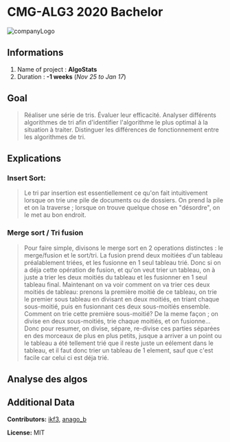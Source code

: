 # CMG-ALG3 2020 Bachelor
![companyLogo](https://newsroom.ionis-group.com/wp-content/uploads/2018/12/etna-logo-1-noir.png)

## Informations
 1. Name of project : **AlgoStats**
 2. Duration : **-1 weeks** (*Nov 25 to Jan 17*)

## Goal
>Réaliser une série de tris.
>Évaluer leur efficacité.
>Analyser différents algorithmes de tri afin d'identifier l'algorithme le plus optimal à la situation à traiter.
>Distinguer les différences de fonctionnement entre les algorithmes de tri.

## Explications
### Insert Sort:
> Le tri par insertion est essentiellement ce qu'on fait intuitivement lorsque on trie une pile de documents ou de dossiers. On prend la pile et on la traverse ; lorsque on trouve quelque chose en "désordre", on le met au bon endroit.

### Merge sort / Tri fusion
> Pour faire simple, divisons le merge sort en 2 operations distinctes : le merge/fusion et le sort/tri.
> La fusion prend deux moitiées d'un tableau préalablement triées, et les fusionne en 1 seul tableau trié.
> Donc si on a déja cette opération de fusion, et qu'on veut trier un tableau, on à juste a trier les deux moitiés du tableau et les fusionner en 1 seul tableau final.
> Maintenant on va voir comment on va trier ces deux moitiés de tableau: prenons la première moitié de ce tableau, on trie le premier sous tableau en divisant en deux moitiés, en triant chaque sous-moitié, puis en fusionnant ces deux sous-moitiés ensemble. Comment on trie cette première sous-moitié? De la meme façon ; on divise en deux sous-moitiés, trie chaque moitiés, et on fusionne...
> Donc pour resumer, on divise, sépare, re-divise ces parties séparées en des morceaux de plus en plus petits, jusque a arriver a un point ou le tableau a été tellement trié que il reste juste un eélement dans le tableau, et il faut donc trier un tableau de 1 element, sauf que c'est facile car celui ci est déja trié.

## Analyse des algos

## Additional Data
**Contributors:**
[ikf3](www.ikf3.com), [anago_b](www.anago.me)

**License:**
MIT
